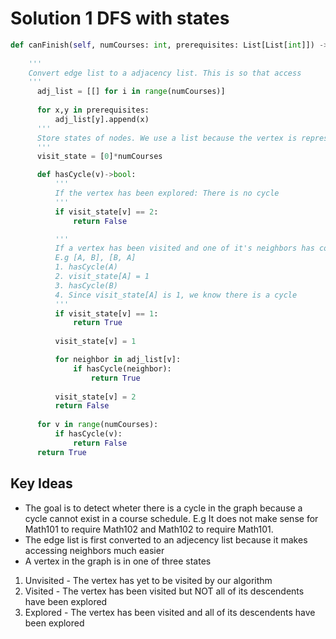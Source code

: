 # Solution 1 DFS with states

```python
def canFinish(self, numCourses: int, prerequisites: List[List[int]]) -> bool:
    
    '''
    Convert edge list to a adjacency list. This is so that access
    '''
      adj_list = [[] for i in range(numCourses)]
      
      for x,y in prerequisites:
          adj_list[y].append(x)
      '''
      Store states of nodes. We use a list because the vertex is represented as a number, which can be used to index a position in a list in constant time
      '''
      visit_state = [0]*numCourses

      def hasCycle(v)->bool:
          '''
          If the vertex has been explored: There is no cycle
          '''
          if visit_state[v] == 2:
              return False

          '''
          If a vertex has been visited and one of it's neighbors has come across it again, there is a cycle
          E.g [A, B], [B, A]
          1. hasCycle(A)
          2. visit_state[A] = 1
          3. hasCycle(B)
          4. Since visit_state[A] is 1, we know there is a cycle
          '''
          if visit_state[v] == 1:
              return True
         
          visit_state[v] = 1

          for neighbor in adj_list[v]:
              if hasCycle(neighbor):
                  return True
        
          visit_state[v] = 2
          return False
      
      for v in range(numCourses):
          if hasCycle(v):
              return False
      return True
```

## Key Ideas
 * The goal is to detect wheter there is a cycle in the graph because a cycle cannot exist in a course schedule. E.g It does not make sense for Math101 to require Math102 and Math102 to require Math101.
 * The edge list is first converted to an adjecency list because it makes accessing neighbors much easier
 * A vertex in the graph is in one of three states
  1. Unvisited - The vertex has yet to be visited by our algorithm
  2. Visited -  The vertex has been visited but NOT all of its descendents have been explored
  3. Explored - The vertex has been visited and all of its descendents have been explored



